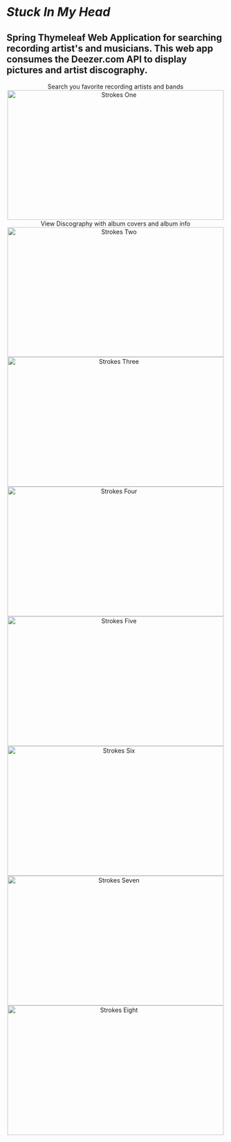 
# _Stuck In My Head_

## Spring Thymeleaf Web Application for searching recording artist's and musicians. This web app consumes the Deezer.com API to display pictures and artist discography. 

<div align="center">
<label for="one">Search you favorite recording artists and bands</label>
<img src="https://github.com/HarryDulaney/open-data-web-app/blob/master/img/one.png" height="300" width="500" id="one" alt="Strokes One">
<label for="two">View Discography with album covers and album info</label>
<img src="https://github.com/HarryDulaney/open-data-web-app/blob/master/img/two.png" id="two" height="300" width="500" alt="Strokes Two">
<img src="https://github.com/HarryDulaney/open-data-web-app/blob/master/img/three.png" height="300" width="500" alt="Strokes Three">
<img src="https://github.com/HarryDulaney/open-data-web-app/blob/master/img/four.png" height="300" width="500" alt="Strokes Four">
<img src="https://github.com/HarryDulaney/open-data-web-app/blob/master/img/five.png" height="300" width="500" alt="Strokes Five">
<img src="https://github.com/HarryDulaney/open-data-web-app/blob/master/img/six.png" height="300" width="500" alt="Strokes Six">
<img src="https://github.com/HarryDulaney/open-data-web-app/blob/master/img/seven.png" height="300" width="500" alt="Strokes Seven">
<img src="https://github.com/HarryDulaney/open-data-web-app/blob/master/img/eight.png" height="300" width="500" alt="Strokes Eight">

</div>